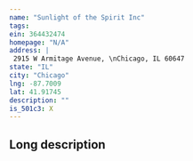 ```yaml
---
name: "Sunlight of the Spirit Inc"
tags:
ein: 364432474
homepage: "N/A"
address: |
 2915 W Armitage Avenue, \nChicago, IL 60647
state: "IL"
city: "Chicago"
lng: -87.7009
lat: 41.91745
description: ""
is_501c3: X
---
```


## Long description


